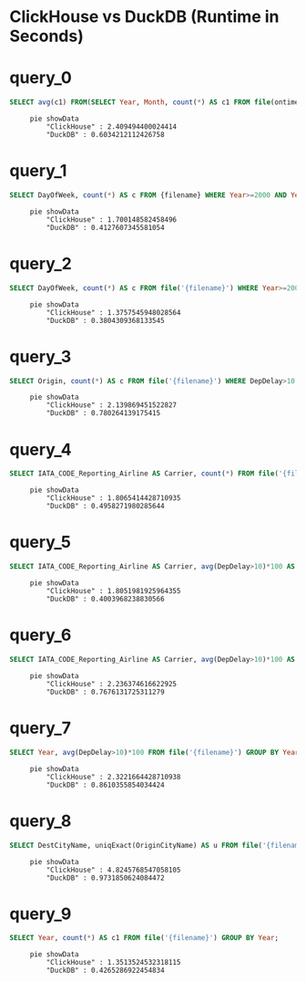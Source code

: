 # ClickHouse vs DuckDB (Runtime in Seconds)

# query_0
```sql 
SELECT avg(c1) FROM(SELECT Year, Month, count(*) AS c1 FROM file(ontime_parquet_34fc0f60_459e_11ee_9394_5d3e96bc1319.parquet) GROUP BY Year, Month);
```

```mermaid
     pie showData
         "ClickHouse" : 2.409494400024414
         "DuckDB" : 0.6034212112426758
```
# query_1
```sql 
SELECT DayOfWeek, count(*) AS c FROM {filename} WHERE Year>=2000 AND Year<=2008 GROUP BY DayOfWeek ORDER BY c DESC;        
```

```mermaid
     pie showData
         "ClickHouse" : 1.700148582458496
         "DuckDB" : 0.4127607345581054
```
# query_2
```sql
SELECT DayOfWeek, count(*) AS c FROM file('{filename}') WHERE Year>=2000 AND Year<=2008 GROUP BY DayOfWeek ORDER BY c DESC;
 ```

```mermaid
     pie showData
         "ClickHouse" : 1.3757545948028564
         "DuckDB" : 0.3804309368133545
```
# query_3
```sql
SELECT Origin, count(*) AS c FROM file('{filename}') WHERE DepDelay>10 AND Year>=2000 AND Year<=2008 GROUP BY Origin ORDER BY c DESC LIMIT 10;
 ```

```mermaid
     pie showData
         "ClickHouse" : 2.139869451522827
         "DuckDB" : 0.780264139175415
```
# query_4
```sql
SELECT IATA_CODE_Reporting_Airline AS Carrier, count(*) FROM file('{filename}') WHERE DepDelay>10 AND Year=2007 GROUP BY Carrier ORDER BY count(*) DESC;
```

```mermaid
     pie showData
         "ClickHouse" : 1.8065414428710935
         "DuckDB" : 0.4958271980285644
```
# query_5
```sql
SELECT IATA_CODE_Reporting_Airline AS Carrier, avg(DepDelay>10)*100 AS c3 FROM file('{filename}') WHERE Year=2007 GROUP BY Carrier ORDER BY c3 DESC;
 ```

```mermaid
     pie showData
         "ClickHouse" : 1.8051981925964355
         "DuckDB" : 0.4003968238830566
```
# query_6
```sql
SELECT IATA_CODE_Reporting_Airline AS Carrier, avg(DepDelay>10)*100 AS c3 FROM file('{filename}') WHERE Year>=2000 AND Year<=2008 GROUP BY Carrier ORDER BY c3 DESC;
 ```

```mermaid
     pie showData
         "ClickHouse" : 2.236374616622925
         "DuckDB" : 0.7676131725311279
```
# query_7
```sql
SELECT Year, avg(DepDelay>10)*100 FROM file('{filename}') GROUP BY Year ORDER BY Year;
 ```

```mermaid
     pie showData
         "ClickHouse" : 2.3221664428710938
         "DuckDB" : 0.8610355854034424
```
# query_8
```sql
SELECT DestCityName, uniqExact(OriginCityName) AS u FROM file('{filename}') 
 ```

```mermaid
     pie showData
         "ClickHouse" : 4.8245768547058105
         "DuckDB" : 0.9731850624084472
```
# query_9
```sql 
SELECT Year, count(*) AS c1 FROM file('{filename}') GROUP BY Year;
```

```mermaid
     pie showData
         "ClickHouse" : 1.3513524532318115
         "DuckDB" : 0.4265286922454834
```
